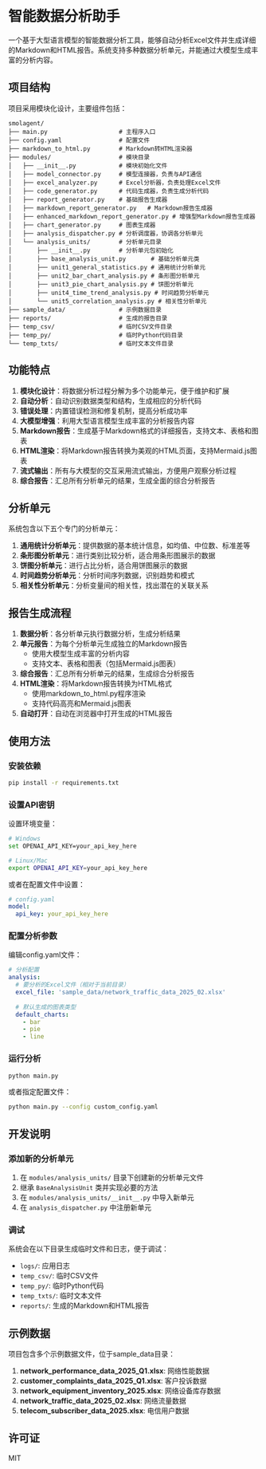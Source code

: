 # 智能数据分析助手

一个基于大型语言模型的智能数据分析工具，能够自动分析Excel文件并生成详细的Markdown和HTML报告。系统支持多种数据分析单元，并能通过大模型生成丰富的分析内容。

## 项目结构

项目采用模块化设计，主要组件包括：

```
smolagent/
├── main.py                    # 主程序入口
├── config.yaml                # 配置文件
├── markdown_to_html.py        # Markdown转HTML渲染器
├── modules/                   # 模块目录
│   ├── __init__.py            # 模块初始化文件
│   ├── model_connector.py     # 模型连接器，负责与API通信
│   ├── excel_analyzer.py      # Excel分析器，负责处理Excel文件
│   ├── code_generator.py      # 代码生成器，负责生成分析代码
│   ├── report_generator.py    # 基础报告生成器
│   ├── markdown_report_generator.py   # Markdown报告生成器
│   ├── enhanced_markdown_report_generator.py # 增强型Markdown报告生成器
│   ├── chart_generator.py     # 图表生成器
│   ├── analysis_dispatcher.py # 分析调度器，协调各分析单元
│   └── analysis_units/        # 分析单元目录
│       ├── __init__.py        # 分析单元包初始化
│       ├── base_analysis_unit.py       # 基础分析单元类
│       ├── unit1_general_statistics.py # 通用统计分析单元
│       ├── unit2_bar_chart_analysis.py # 条形图分析单元
│       ├── unit3_pie_chart_analysis.py # 饼图分析单元
│       ├── unit4_time_trend_analysis.py # 时间趋势分析单元
│       └── unit5_correlation_analysis.py # 相关性分析单元
├── sample_data/               # 示例数据目录
├── reports/                   # 生成的报告目录
├── temp_csv/                  # 临时CSV文件目录
├── temp_py/                   # 临时Python代码目录
└── temp_txts/                 # 临时文本文件目录
```

## 功能特点

1. **模块化设计**：将数据分析过程分解为多个功能单元，便于维护和扩展
2. **自动分析**：自动识别数据类型和结构，生成相应的分析代码
3. **错误处理**：内置错误检测和修复机制，提高分析成功率
4. **大模型增强**：利用大型语言模型生成丰富的分析报告内容
5. **Markdown报告**：生成基于Markdown格式的详细报告，支持文本、表格和图表
6. **HTML渲染**：将Markdown报告转换为美观的HTML页面，支持Mermaid.js图表
7. **流式输出**：所有与大模型的交互采用流式输出，方便用户观察分析过程
8. **综合报告**：汇总所有分析单元的结果，生成全面的综合分析报告

## 分析单元

系统包含以下五个专门的分析单元：

1. **通用统计分析单元**：提供数据的基本统计信息，如均值、中位数、标准差等
2. **条形图分析单元**：进行类别比较分析，适合用条形图展示的数据
3. **饼图分析单元**：进行占比分析，适合用饼图展示的数据
4. **时间趋势分析单元**：分析时间序列数据，识别趋势和模式
5. **相关性分析单元**：分析变量间的相关性，找出潜在的关联关系

## 报告生成流程

1. **数据分析**：各分析单元执行数据分析，生成分析结果
2. **单元报告**：为每个分析单元生成独立的Markdown报告
   - 使用大模型生成丰富的分析内容
   - 支持文本、表格和图表（包括Mermaid.js图表）
3. **综合报告**：汇总所有分析单元的结果，生成综合分析报告
4. **HTML渲染**：将Markdown报告转换为HTML格式
   - 使用markdown_to_html.py程序渲染
   - 支持代码高亮和Mermaid.js图表
5. **自动打开**：自动在浏览器中打开生成的HTML报告

## 使用方法

### 安装依赖

```bash
pip install -r requirements.txt
```

### 设置API密钥

设置环境变量：

```bash
# Windows
set OPENAI_API_KEY=your_api_key_here

# Linux/Mac
export OPENAI_API_KEY=your_api_key_here
```

或者在配置文件中设置：

```yaml
# config.yaml
model:
  api_key: your_api_key_here
```

### 配置分析参数

编辑config.yaml文件：

```yaml
# 分析配置
analysis:
  # 要分析的Excel文件（相对于当前目录）
  excel_file: 'sample_data/network_traffic_data_2025_02.xlsx'
  
  # 默认生成的图表类型
  default_charts:
    - bar
    - pie
    - line
```

### 运行分析

```bash
python main.py
```

或者指定配置文件：

```bash
python main.py --config custom_config.yaml
```

## 开发说明

### 添加新的分析单元

1. 在 `modules/analysis_units/` 目录下创建新的分析单元文件
2. 继承 `BaseAnalysisUnit` 类并实现必要的方法
3. 在 `modules/analysis_units/__init__.py` 中导入新单元
4. 在 `analysis_dispatcher.py` 中注册新单元

### 调试

系统会在以下目录生成临时文件和日志，便于调试：

- `logs/`: 应用日志
- `temp_csv/`: 临时CSV文件
- `temp_py/`: 临时Python代码
- `temp_txts/`: 临时文本文件
- `reports/`: 生成的Markdown和HTML报告

## 示例数据

项目包含多个示例数据文件，位于sample_data目录：

1. **network_performance_data_2025_Q1.xlsx**: 网络性能数据
2. **customer_complaints_data_2025_Q1.xlsx**: 客户投诉数据
3. **network_equipment_inventory_2025.xlsx**: 网络设备库存数据
4. **network_traffic_data_2025_02.xlsx**: 网络流量数据
5. **telecom_subscriber_data_2025.xlsx**: 电信用户数据

## 许可证

MIT
